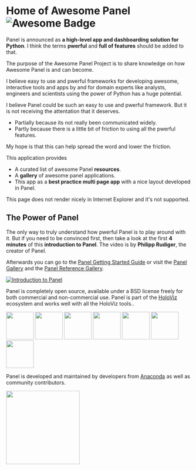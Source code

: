 # Home of Awesome Panel ![Awesome Badge](https://cdn.rawgit.com/sindresorhus/awesome/d7305f38d29fed78fa85652e3a63e154dd8e8829/media/badge.svg)

Panel is announced as **a high-level app and dashboarding solution for Python**. I think the terms **pwerful** and **full of features** should be added to that.

The purpose of the Awesome Panel Project is to share knowledge on how Awesome Panel is and can become.

I believe easy to use and pwerful frameworks for developing awesome, interactive tools and apps by and for domain experts like analysts, engineers and scientists using the power of Python has a huge potential.

I believe Panel could be such an easy to use and pwerful framework. But it is not receiving the attentation that it deserves.

- Partially because its not really been communicated widely.
- Partly because there is a little bit of friction to using all the pwerful features.

My hope is that this can help spread the word and lower the friction.

This application provides

- A curated list of awesome Panel **resources**.
- A **gallery** of awesome panel applications.
- This app as a **best practice multi page app** with a nice layout developed in Panel.

This page does not render nicely in Internet Explorer and it's not supported.

## The Power of Panel

The only way to truly understand how pwerful Panel is to play around with it. But if you need to be convinced first, then take a look at the first **4 minutes** of this **introduction to Panel**. The video is by **Philipp Rudiger**, the creator of Panel.

Afterwards you can go to the [Panel Getting Started Guide](http://panel.pyviz.org/getting_started/index.html) or visit the [Panel Gallery](http://panel.pyviz.org/gallery/index.html) and the [Panel Reference Gallery](https://panel.pyviz.org/reference/index.html).

[![Introduction to Panel](https://github.com/MarcSkovMadsen/awesome-panel/blob/master/assets/images/youtube-introduction-to-panel.png?raw=true)](https://www.youtube.com/watch?v=Ohr29FJjBi0 "Introduction to panel")

Panel is completely open source, available under a BSD license freely for both commercial and non-commercial use. Panel is part of the [HoloViz](https://holoviz.org/) ecosystem and works well with all the HoloViz tools..

[<img src="https://holoviz.org/assets/panel.png" height="75">](https://panel.pyviz.org)
[<img src="https://holoviz.org/assets/hvplot.png" height="75">](https://hvplot.pyviz.org)
[<img src="https://holoviz.org/assets/holoviews.png" height="75">](https://holoviews.org)
[<img src="https://holoviz.org/assets/geoviews.png" height="75">](http://geoviews.org)
[<img src="https://holoviz.org/assets/datashader.png" height="75">](http://datashader.org)
[<img src="https://holoviz.org/assets/param.png" height="75">](https://param.pyviz.org)
[<img src="https://holoviz.org/assets/colorcet.png" height="75">](https://colorcet.pyviz.org)

Panel is developed and maintained by developers from [Anaconda](https://anaconda.com) as well as community contributors.

[<img src="https://github.com/MarcSkovMadsen/awesome-panel/blob/master/assets/images/anaconda-logo.png?raw=true" width="200">](https://anaconda.com)

<br/><br/><br/>